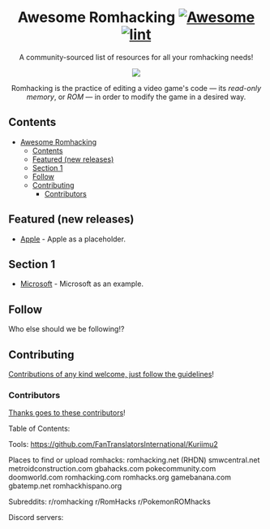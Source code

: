 <div align="center">

<!-- title -->

<!--lint ignore no-dead-urls-->

# Awesome Romhacking [![Awesome](https://awesome.re/badge.svg)](https://awesome.re) [![lint](https://github.com/btelwy/awesome-romhacking/actions/workflows/lint.yaml/badge.svg)](https://github.com/YOUR_GITHUB_USER/YOUR_REPO/actions/workflows/lint.yaml)

<!-- subtitle -->

A community-sourced list of resources for all your romhacking needs!

<!-- image -->

<a href="https://problemkaputt.de/gba-dev.htm" target="_blank" rel="noopener noreferrer">
  <img src="https://problemkaputt.de/gba-1024.gif"/>
</a>

<!-- description -->

Romhacking is the practice of editing a video game's code — its *read-only memory*, or *ROM* — in order to modify the game in a desired way.

</div>

<!-- TOC -->

## Contents

- [Awesome Romhacking  ](#awesome-romhacking--)
  - [Contents](#contents)
  - [Featured (new releases)](#featured-new-releases)
  - [Section 1](#section-1)
  - [Follow](#follow)
  - [Contributing](#contributing)
    - [Contributors](#contributors)

<!-- CONTENT -->

## Featured (new releases)

- [Apple](https://apple.com) - Apple as a placeholder.

## Section 1

- [Microsoft](https://www.microsoft.com/) - Microsoft as an example.

<!-- END CONTENT -->

## Follow

<!-- list people worth following on social sites (Twitter, LinkedIn, GitHub, YouTube etc.) -->

Who else should we be following!?

## Contributing

[Contributions of any kind welcome, just follow the guidelines](contributing.md)!

### Contributors

[Thanks goes to these contributors](https://github.com/btelwy/awesome-romhacking/graphs/contributors)!



Table of Contents:


Tools:
https://github.com/FanTranslatorsInternational/Kuriimu2



Places to find or upload romhacks:
romhacking.net (RHDN)
smwcentral.net
metroidconstruction.com
gbahacks.com
pokecommunity.com
doomworld.com
romhacking.com
romhacks.org
gamebanana.com
gbatemp.net
romhackhispano.org

Subreddits:
r/romhacking
r/RomHacks
r/PokemonROMhacks

Discord servers:
